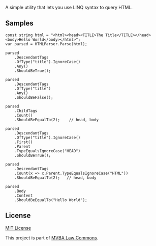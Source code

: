 A simple utility that lets you use LINQ syntax to query HTML.

## Samples

    const string html = "<html><head><TITLE>The Title</TITLE></head><body>Hello World</body></html>";
    var parsed = HTMLParser.Parse(html);
    
    parsed
        .DescendantTags
        .OfType("title").IgnoreCase()
        .Any()
        .ShouldBeTrue();

    parsed
        .DescendantTags
        .OfType("title")
        .Any()
        .ShouldBeFalse();

    parsed
        .ChildTags
        .Count()
        .ShouldBeEqualTo(2);    // head, body
        
    parsed
        .DescendantTags
        .OfType("title").IgnoreCase()
        .First()
        .Parent
        .TypeEqualsIgnoreCase("HEAD")
        .ShouldBeTrue();    

    parsed
        .DescendantTags
        .Count(x => x.Parent.TypeEqualsIgnoreCase("HTML"))
        .ShouldBeEqualTo(2);   // head, body
        
    parsed
        .Body
        .Content
        .ShouldBeEqualTo("Hello World");        
        
## License        

[MIT License][mitlicense]

This project is part of [MVBA Law Commons][mvbalawcommons].

[mvbalawcommons]: http://code.google.com/p/mvbalaw-commons/
[mitlicense]: http://www.opensource.org/licenses/mit-license.php   

